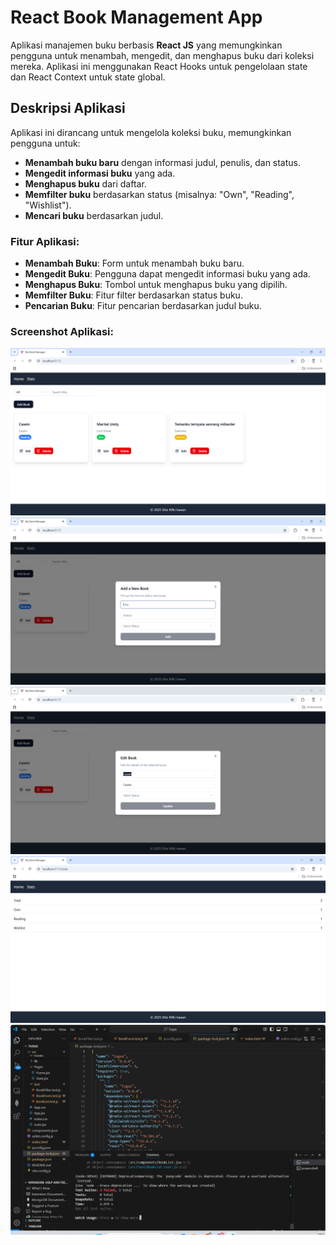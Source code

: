 # React Book Management App

Aplikasi manajemen buku berbasis **React JS** yang memungkinkan pengguna untuk menambah, mengedit, dan menghapus buku dari koleksi mereka. Aplikasi ini menggunakan React Hooks untuk pengelolaan state dan React Context untuk state global.

## Deskripsi Aplikasi

Aplikasi ini dirancang untuk mengelola koleksi buku, memungkinkan pengguna untuk:
- **Menambah buku baru** dengan informasi judul, penulis, dan status.
- **Mengedit informasi buku** yang ada.
- **Menghapus buku** dari daftar.
- **Memfilter buku** berdasarkan status (misalnya: "Own", "Reading", "Wishlist").
- **Mencari buku** berdasarkan judul.

### Fitur Aplikasi:
- **Menambah Buku**: Form untuk menambah buku baru.
- **Mengedit Buku**: Pengguna dapat mengedit informasi buku yang ada.
- **Menghapus Buku**: Tombol untuk menghapus buku yang dipilih.
- **Memfilter Buku**: Fitur filter berdasarkan status buku.
- **Pencarian Buku**: Fitur pencarian berdasarkan judul buku.

### Screenshot Aplikasi:
![Home](public/Home.png)
![Add](public/Add.png)
![Edit](public/Edit.png)
![Stats](public/Stats.png)
![Test](public/Test.png)